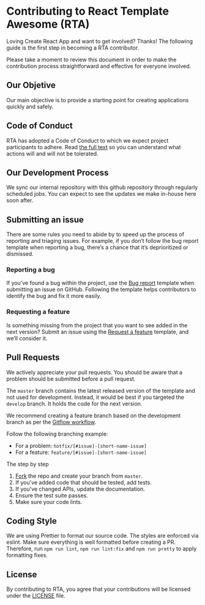 # Contributing to React Template Awesome (RTA)

Loving Create React App and want to get involved? Thanks! The following guide is the first step in becoming a RTA contributor.

Please take a moment to review this document in order to make the contribution process straightforward and effective for everyone involved.

## Our Objetive

Our main objective is to provide a starting point for creating applications quickly and safely.

## Code of Conduct

RTA has adopted a Code of Conduct to which we expect project participants to adhere. Read [the full text](./CODE_OF_CONDUCT.md) so you can understand what actions will and will not be tolerated.

## Our Development Process

We sync our internal repository with this github repository through regularly scheduled jobs. You can expect to see the updates we make in-house here soon after.

## Submitting an issue

There are some rules you need to abide by to speed up the process of reporting and triaging issues. For example, if you don’t follow the bug report template when reporting a bug, there’s a chance that it’s deprioritized or dismissed.

### Reporting a bug

If you’ve found a bug within the project, use the [Bug report]() template when submitting an issue on GitHub. Following the template helps contributors to identify the bug and fix it more easily.

### Requesting a feature

Is something missing from the project that you want to see added in the next version? Submit an issue using the [Request a feature]() template, and we’ll consider it.

## Pull Requests

We actively appreciate your pull requests. You should be aware that a problem should be submitted before a pull request.

The `master` branch contains the latest released version of the template and not used for development. Instead, it would be best if you targeted the `develop` branch. It holds the code for the next version.

We recommend creating a feature branch based on the development branch as per the [Gitflow workflow](https://www.atlassian.com/git/tutorials/comparing-workflows/gitflow-workflow).

Follow the following branching example:

* For a problem: `hotfix/[#issue]-[short-name-issue]`
* For a feature: `feature/[#issue]-[short-name-issue]`

The step by step

1. [Fork](https://help.github.com/en/github/getting-started-with-github/fork-a-repo) the repo and create your branch from `master`.
2. If you've added code that should be tested, add tests.
3. If you've changed APIs, update the documentation.
4. Ensure the test suite passes.
5. Make sure your code lints.

## Coding Style

We are using Prettier to format our source code. The styles are enforced via eslint. Make sure everything is well formatted before creating a PR. Therefore, run `npm run lint`, `npm run lint:fix` and `npm run pretty` to apply formatting fixes.

## License

By contributing to RTA, you agree that your contributions will be licensed under the [LICENSE](./LICENSE) file.
